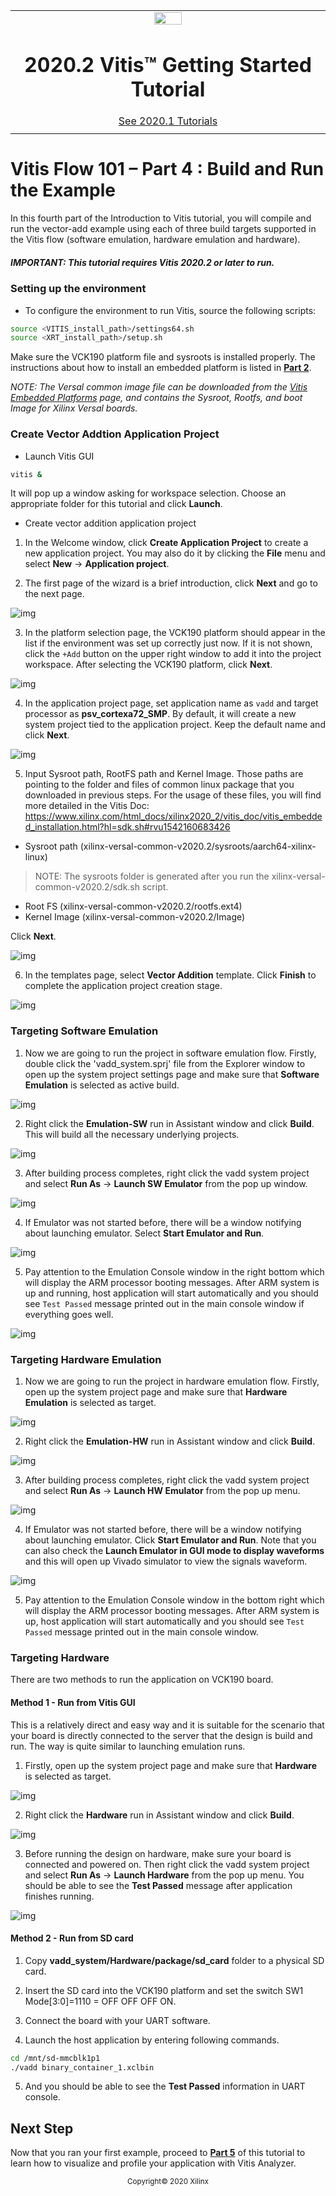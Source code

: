 <table class="sphinxhide">
 <tr>
   <td align="center"><img src="https://www.xilinx.com/content/dam/xilinx/imgs/press/media-kits/corporate/xilinx-logo.png" width="30%"/><h1>2020.2 Vitis™ Getting Started Tutorial</h1>
   <a href="https://github.com/Xilinx/Vitis-Tutorials/tree/2020.1">See 2020.1 Tutorials</a>
   </td>
 </tr>
 <tr>
 <td>
 </td>
 </tr>
</table>

# Vitis Flow 101 – Part 4 : Build and Run the Example

 In this fourth part of the Introduction to Vitis tutorial, you will compile and run the vector-add example using each of three build targets supported in the Vitis flow (software emulation, hardware emulation and hardware).


##### IMPORTANT: This tutorial requires Vitis 2020.2 or later to run.

### Setting up the environment

* To configure the environment to run Vitis, source the following scripts:

```bash
source <VITIS_install_path>/settings64.sh
source <XRT_install_path>/setup.sh
```

Make sure the VCK190 platform file and sysroots is installed properly. The instructions about how to install an embedded platform is listed in [**Part 2**](./Part2.md##step-3–install-downloaded-packages).

*NOTE: The Versal common image file can be downloaded from the [Vitis Embedded Platforms](https://www.xilinx.com/support/download/index.html/content/xilinx/en/downloadNav/embedded-platforms.html) page, and contains the Sysroot, Rootfs, and boot Image for Xilinx Versal boards.*


### Create Vector Addtion Application Project

* Launch Vitis GUI

```bash
vitis &
```
It will pop up a window asking for workspace selection. Choose an appropriate folder for this tutorial and click **Launch**.

* Create vector addition application project

1. In the Welcome window, click **Create Application Project** to create a new application project. You may also do it by clicking the **File** menu and select **New** -> **Application project**.

2. The first page of the wizard is a brief introduction, click **Next** and go to the next page.

![img](./images/part4_project_creation_1.png)

3. In the platform selection page, the VCK190 platform should appear in the list if the environment was set up correctly just now. If it is not shown, click the ```+Add``` button on the upper right window to add it into the project workspace. After selecting the VCK190 platform, click **Next**.

![img](./images/part4_project_creation_2.png)

4. In the application project page, set application name as ```vadd``` and target processor as **psv_cortexa72_SMP**. By default, it will create a new system project tied to the application project. Keep the default name and click **Next**.

![img](./images/part4_project_creation_3.png)

5. Input Sysroot path, RootFS path and Kernel Image. Those paths are pointing to the folder and files of common linux package that you downloaded in previous steps.
For the usage of these files, you will find more detailed in the Vitis Doc: https://www.xilinx.com/html_docs/xilinx2020_2/vitis_doc/vitis_embedded_installation.html?hl=sdk.sh#rvu1542160683426

 - Sysroot path (xilinx-versal-common-v2020.2/sysroots/aarch64-xilinx-linux)

> NOTE: The sysroots folder is generated after you run the xilinx-versal-common-v2020.2/sdk.sh script.

 - Root FS (xilinx-versal-common-v2020.2/rootfs.ext4)
 - Kernel Image (xilinx-versal-common-v2020.2/Image)

Click **Next**.

![img](./images/part4_project_creation_4.png)

6. In the templates page, select **Vector Addition** template. Click **Finish** to complete the application project creation stage.

![img](./images/part4_project_creation_5.png)


### Targeting Software Emulation

1. Now we are going to run the project in software emulation flow. Firstly, double click the 'vadd_system.sprj' file from the Explorer window to open up the system project settings page and make sure that **Software Emulation** is selected as active build.

![img](./images/part4_swemu_target.png)

2. Right click the **Emulation-SW** run in Assistant window and click **Build**. This will build all the necessary underlying projects.

![img](./images/part4_swemu_build.png)

3. After building process completes, right click the vadd system project and select **Run As** -> **Launch SW Emulator** from the pop up window.

![img](./images/part4_swemu_run.png)

4. If Emulator was not started before, there will be a window notifying about launching emulator. Select **Start Emulator and Run**.

![img](./images/part4_swemu_emulator.png)

5. Pay attention to the Emulation Console window in the right bottom which will display the ARM processor booting messages. After ARM system is up and running, host application will start automatically and you should see ```Test Passed``` message printed out in the main console window if everything goes well.

![img](./images/part4_swemu_passed.png)


### Targeting Hardware Emulation

1. Now we are going to run the project in hardware emulation flow. Firstly, open up the system project page and make sure that **Hardware Emulation** is selected as target.

![img](./images/part4_hwemu_target.png)

2. Right click the **Emulation-HW** run in Assistant window and click **Build**.

![img](./images/part4_hwemu_build.png)

3. After building process completes, right click the vadd system project and select **Run As** -> **Launch HW Emulator** from the pop up menu.

![img](./images/part4_hwemu_run.png)

4. If Emulator was not started before, there will be a window notifying about launching emulator. Click **Start Emulator and Run**. Note that you can also check the **Launch Emulator in GUI mode to display waveforms** and this will open up Vivado simulator to view the signals waveform.  

![img](./images/part4_hwemu_emulator.png)

5. Pay attention to the Emulation Console window in the bottom right which will display the ARM processor booting messages. After ARM system is up, host application will start automatically and you should see ```Test Passed``` message printed out in the main console window.

### Targeting Hardware

There are two methods to run the application on VCK190 board.

#### Method 1 - Run from Vitis GUI

This is a relatively direct and easy way and it is suitable for the scenario that your board is directly connected to the server that the design is build and run. The way is quite similar to launching emulation runs.

1. Firstly, open up the system project page and make sure that **Hardware** is selected as target.

![img](./images/part4_hw_target.png)

2. Right click the **Hardware** run in Assistant window and click **Build**.

![img](./images/part4_hw_build.png)

3. Before running the design on hardware, make sure your board is connected and powered on. Then right click the vadd system project and select **Run As** -> **Launch Hardware** from the pop up menu. You should be able to see the **Test Passed** message after application finishes running.

![img](./images/part4_hw_run.png)

#### Method 2 - Run from SD card

1. Copy **vadd_system/Hardware/package/sd_card** folder to a physical SD card.

2. Insert the SD card into the VCK190 platform and set the switch SW1 Mode[3:0]=1110 = OFF OFF OFF ON.

3. Connect the board with your UART software.

4. Launch the host application by entering following commands.

```bash
cd /mnt/sd-mmcblk1p1
./vadd binary_container_1.xclbin
```

5. And you should be able to see the **Test Passed** information in UART console.

## Next Step

Now that you ran your first example, proceed to [**Part 5**](./Part5.md) of this tutorial to learn how to visualize and profile your application with Vitis Analyzer.

<p align="center"><sup>Copyright&copy; 2020 Xilinx</sup></p>
